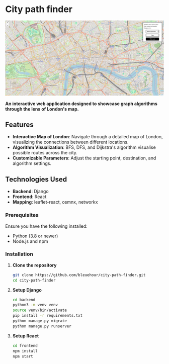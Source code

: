 
# City path finder

![alt text](./public/chrome_kUedx2S5qm.gif)


**An interactive web application designed to showcase graph algorithms through the lens of London's map.**

## Features

- **Interactive Map of London**: Navigate through a detailed map of London, visualizing the connections between different locations.
- **Algorithm Visualization**: BFS, DFS, and Dijkstra's algorithm visualise possible routes across the city.
- **Customizable Parameters**: Adjust the starting point, destination, and algorithm settings.


## Technologies Used

- **Backend**: Django
- **Frontend**: React
- **Mapping**: leaflet-react, osmnx, networkx

### Prerequisites

Ensure you have the following installed:
- Python (3.8 or newer)
- Node.js and npm

### Installation

1. **Clone the repository**

   ```bash
   git clone https://github.com/bleuehour/city-path-finder.git
   cd city-path-finder
   ```

2. **Setup Django** 
    ```bash 
    cd backend
    python3 -m venv venv
    source venv/bin/activate
    pip install -r requirements.txt
    python manage.py migrate
    python manage.py runserver
    ```

3. **Setup React**
    ```bash 
    cd frontend
    npm install
    npm start
    ```

